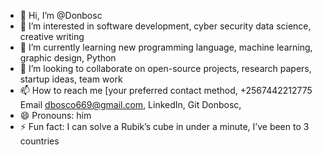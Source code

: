 - 👋 Hi, I’m @Donbosc
- 👀 I’m interested in software development, cyber security data science, creative writing
- 🌱 I’m currently learning new programming language, machine learning, graphic design, Python 
- 💞️ I’m looking to collaborate on open-source projects, research papers, startup ideas, team work  
- 📫 How to reach me [your preferred contact method, +2567442212775  Email dbosco669@gmail.com, LinkedIn, Git Donbosc,
- 😄 Pronouns: him
- ⚡ Fun fact: I can solve a Rubik’s cube in under a minute, I’ve been to 3 countries

<!---
Donbosc/Donbosc is a ✨ special ✨ repository because its `README.md` (this file) appears on your GitHub profile.
You can click the Preview link to take a look at your changes.
--->
